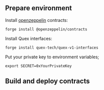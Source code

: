
## Prepare environment

Install [openzeppelin](https://docs.openzeppelin.com/contracts/5.x/) contracts:

```shell
forge install @openzeppelin/contracts
```

Install Quex interfaces:

```shell
forge install quex-tech/quex-v1-interfaces
```

Put your private key to environment variables;
```shell
export SECRET=0xYourPrivateKey
```


## Build and deploy contracts




